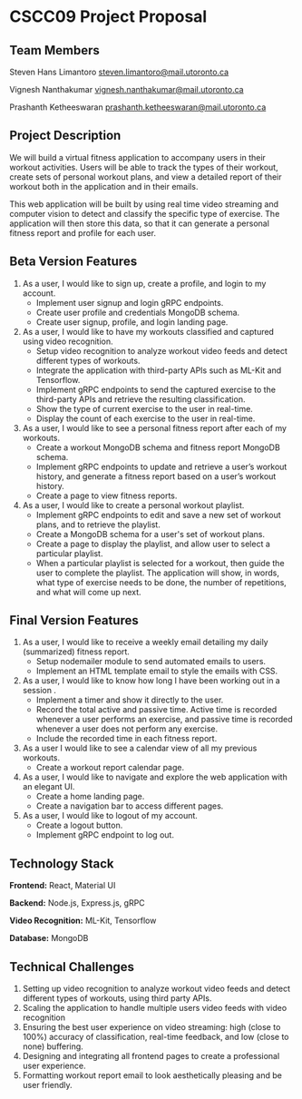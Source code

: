# CSCC09 Project Proposal

## Team Members

Steven Hans Limantoro steven.limantoro@mail.utoronto.ca

Vignesh Nanthakumar vignesh.nanthakumar@mail.utoronto.ca

Prashanth Ketheeswaran prashanth.ketheeswaran@mail.utoronto.ca

## Project Description

We will build a virtual fitness application to accompany users in their workout activities. Users will be able to track the types of their workout, create sets of personal workout plans, and view a detailed report of their workout both in the application and in their emails.

This web application will be built by using real time video streaming and computer vision to detect and classify the specific type of exercise. The application will then store this data, so that it can generate a personal fitness report and profile for each user. 

## Beta Version Features

1. As a user, I would like to sign up, create a profile, and login to my account.
    * Implement user signup and login gRPC endpoints.
    * Create user profile and credentials MongoDB schema.
    * Create user signup, profile, and login landing page.
2. As a user, I would like to have my workouts classified and captured using video recognition.
    * Setup video recognition to analyze workout video feeds and detect different types of workouts.
    * Integrate the application with third-party APIs such as ML-Kit and Tensorflow.
    * Implement gRPC endpoints to send the captured exercise to the third-party APIs and retrieve the resulting classification. 
    * Show the type of current exercise to the user in real-time.
    * Display the count of each exercise to the user in real-time.
3. As a user, I would like to see a personal fitness report after each of my workouts.
    * Create a workout MongoDB schema and fitness report MongoDB schema.
    * Implement gRPC endpoints to update and retrieve a user’s workout history, and generate a fitness report based on a user’s workout history.
    * Create a page to view fitness reports.
4. As a user, I would like to create a personal workout playlist.
    * Implement gRPC endpoints to edit and save a new set of workout plans, and to retrieve the playlist.
    * Create a MongoDB schema for a user's set of workout plans.
    * Create a page to display the playlist, and allow user to select a particular playlist.
    * When a particular playlist is selected for a workout, then guide the user to complete the playlist. The application will show, in words, what type of exercise needs to be done, the number of repetitions, and what will come up next. 

## Final Version Features

1. As a user, I would like to receive a weekly email detailing my daily (summarized) fitness report.
    * Setup nodemailer module to send automated emails to users.
    * Implement an HTML template email to style the emails with CSS.
2. As a user, I would like to know how long I have been working out in a session .
    * Implement a timer and show it directly to the user.
    * Record the total active and passive time. Active time is recorded whenever a user performs an exercise, and passive time is recorded whenever a user does not perform any exercise.
    * Include the recorded time in each fitness report.
3. As a user I would like to see a calendar view of all my previous workouts.
    * Create a workout report calendar page.
4. As a user, I would like to navigate and explore the web application with an elegant UI.
    * Create a home landing page.
    * Create a navigation bar to access different pages.
5. As a user, I would like to logout of my account.
    * Create a logout button.
    * Implement gRPC endpoint to log out.

## Technology Stack

**Frontend:** React, Material UI

**Backend:** Node.js, Express.js, gRPC

**Video Recognition:** ML-Kit, Tensorflow

**Database:** MongoDB

## Technical Challenges

1. Setting up video recognition to analyze workout video feeds and detect different types of workouts, using third party APIs.
2. Scaling the application to handle multiple users video feeds with video recognition
3. Ensuring the best user experience on video streaming: high (close to 100%) accuracy of classification, real-time feedback, and low (close to none) buffering. 
4. Designing and integrating all frontend pages to create a professional user experience.
5. Formatting workout report email to look aesthetically pleasing and be user friendly.
